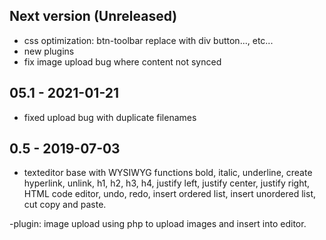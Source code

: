 ## Next version (Unreleased)
- css optimization: btn-toolbar replace with div button..., etc...
- new plugins
- fix image upload bug where content not synced

## 05.1 - 2021-01-21
- fixed upload bug with duplicate filenames

## 0.5 - 2019-07-03
- texteditor base with WYSIWYG functions bold, italic, underline, create hyperlink, unlink, h1, h2, h3, h4, justify left, justify center, justify right,
HTML code editor, undo, redo, insert ordered list, insert unordered list, cut copy and paste.

-plugin: image upload using php to upload images and insert into editor.
